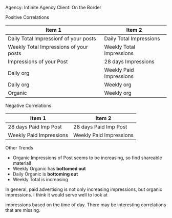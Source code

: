 Agency: Infinite Agency
Client: On the Border

Positive Correlations

| Item 1    |  Item 2    |
|-----------|------------|
|Daily Total Impressionf of your posts| Daily Total Impressions|
|Weekly Total Impressions of your posts | Weekly Total Impressions |
|Impressions of your Post | 28 days Impressions|
|Daily org | Weekly Paid Impressions|
|Daily org | Weekly org|
|Organic   | Weekly org|


Negative Correlations

| Item 1    |  Item 2    |
|-----------|------------|
|28 days Paid Imp Post |28 days Paid Imp Post | 
|Weekly Paid Impressions | Weekly Paid Impressions |



Other Trends

* Organic Impressions of Post seems to be increasing, so find shareable material!
* Weekly Organic has **bottomed out**
* Daily Organic is **bottoming out**
* Weekly Total is increasing


In general, paid advertising is not only increasing impressions, but organic impressions.  I think it would serve well to look at

impressions based on the time of day.  There may be interesting correlations that are missing.  